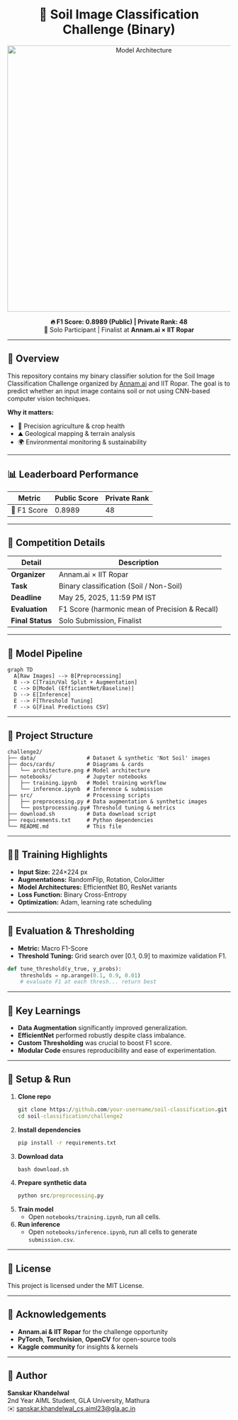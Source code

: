 <h1 align="center">🌱 Soil Image Classification Challenge (Binary)</h1>

<p align="center">
  <img src="docs/cards/architecture.png" alt="Model Architecture" width="600" />
</p>

<p align="center">
  <strong>🔥 F1 Score: 0.8989 (Public) | Private Rank: 48</strong><br>
  🧠 Solo Participant | Finalist at <strong>Annam.ai × IIT Ropar</strong>
</p>

---

## 🧾 Overview

This repository contains my binary classifier solution for the Soil Image Classification Challenge organized by [Annam.ai](https://www.annam.ai/) and IIT Ropar. The goal is to predict whether an input image contains soil or not using CNN-based computer vision techniques.

**Why it matters:**
- 🌾 Precision agriculture & crop health
- ⛰️ Geological mapping & terrain analysis
- 🌍 Environmental monitoring & sustainability

---

## 📊 Leaderboard Performance

| Metric       | Public Score | Private Rank |
|--------------|--------------|--------------|
| 🔗 F1 Score  | 0.8989       | 48           |

---

## 🏁 Competition Details

| Detail          | Description                                 |
|-----------------|---------------------------------------------|
| **Organizer**   | Annam.ai × IIT Ropar                        |
| **Task**        | Binary classification (Soil / Non-Soil)      |
| **Deadline**    | May 25, 2025, 11:59 PM IST                  |
| **Evaluation**  | F1 Score (harmonic mean of Precision & Recall) |
| **Final Status**| Solo Submission, Finalist                   |

---

## 🧠 Model Pipeline

```mermaid
graph TD
  A[Raw Images] --> B[Preprocessing]
  B --> C[Train/Val Split + Augmentation]
  C --> D[Model (EfficientNet/Baseline)]
  D --> E[Inference]
  E --> F[Threshold Tuning]
  F --> G[Final Predictions CSV]
```

---

## 📁 Project Structure

```text
challenge2/
├── data/                # Dataset & synthetic 'Not Soil' images
├── docs/cards/          # Diagrams & cards
│   └── architecture.png # Model architecture
├── notebooks/           # Jupyter notebooks
│   ├── training.ipynb   # Model training workflow
│   └── inference.ipynb  # Inference & submission
├── src/                 # Processing scripts
│   ├── preprocessing.py # Data augmentation & synthetic images
│   └── postprocessing.py# Threshold tuning & metrics
├── download.sh          # Data download script
├── requirements.txt     # Python dependencies
└── README.md            # This file
```

---

## 🏋️‍♂️ Training Highlights

- **Input Size:** 224×224 px
- **Augmentations:** RandomFlip, Rotation, ColorJitter
- **Model Architectures:** EfficientNet B0, ResNet variants
- **Loss Function:** Binary Cross-Entropy
- **Optimization:** Adam, learning rate scheduling

---

## 🧪 Evaluation & Thresholding

- **Metric:** Macro F1-Score
- **Threshold Tuning:** Grid search over [0.1, 0.9] to maximize validation F1.

```python
def tune_threshold(y_true, y_probs):
    thresholds = np.arange(0.1, 0.9, 0.01)
    # evaluate F1 at each thresh... return best
```  

---

## 📌 Key Learnings

- **Data Augmentation** significantly improved generalization.  
- **EfficientNet** performed robustly despite class imbalance.  
- **Custom Thresholding** was crucial to boost F1 score.  
- **Modular Code** ensures reproducibility and ease of experimentation.  

---

## 🚀 Setup & Run

1. **Clone repo**
   ```cmd
   git clone https://github.com/your-username/soil-classification.git
   cd soil-classification/challenge2
   ```
2. **Install dependencies**
   ```cmd
   pip install -r requirements.txt
   ```
3. **Download data**
   ```cmd
   bash download.sh
   ```
4. **Prepare synthetic data**
   ```cmd
   python src/preprocessing.py
   ```
5. **Train model**
   - Open `notebooks/training.ipynb`, run all cells.
6. **Run inference**
   - Open `notebooks/inference.ipynb`, run all cells to generate `submission.csv`.

---

## 📜 License

This project is licensed under the MIT License.

---

## 🙌 Acknowledgements

- **Annam.ai & IIT Ropar** for the challenge opportunity
- **PyTorch**, **Torchvision**, **OpenCV** for open-source tools
- **Kaggle community** for insights & kernels

---

## 🚀 Author

**Sanskar Khandelwal**  
2nd Year AIML Student, GLA University, Mathura  
✉️ sanskar.khandelwal_cs.aiml23@gla.ac.in